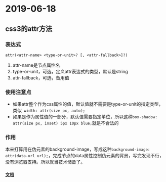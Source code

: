 # 2019-06-18

## css3的attr方法

### 表达式
`attr(<attr-name> <type-or-unit>? [, <attr-fallback>]?)`
1. attr-name是节点属性名
2. type-or-unit，可选，定义attr表达式的类型，默认是string
3. attr-fallback，可选，备用值  

### 使用注意点
* 如果attr整个作为css属性的值，默认值就不需要是type-or-unit的指定类型，类似` width: attr(size px, auto);`
* 如果是作为属性值的一部分，默认值需要指定单位，所以这种`box-shadow: attr(size px, inset) 5px 10px blue;`就是不合法的

### 作用
本来打算用在伪元素的background-image，写成这种`background-image: attr(data-url url);`，完成节点的data属性控制伪元素的背景，写完发现不行，没有浏览器支持。所以就当技术储备了。  

#### [文档](https://www.w3.org/TR/css3-values/#attr-notation)

